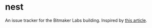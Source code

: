 nest
====

An issue tracker for the Bitmaker Labs building. Inspired by [this article](http://www.wired.com/wiredenterprise/2013/01/this-old-house/).
